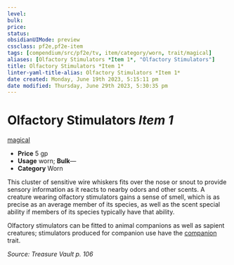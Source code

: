 ```yaml
---
level:
bulk:
price:
status:
obsidianUIMode: preview
cssclass: pf2e,pf2e-item
tags: [compendium/src/pf2e/tv, item/category/worn, trait/magical]
aliases: [Olfactory Stimulators *Item 1*, "Olfactory Stimulators"]
title: Olfactory Stimulators *Item 1*
linter-yaml-title-alias: Olfactory Stimulators *Item 1*
date created: Monday, June 19th 2023, 5:15:11 pm
date modified: Thursday, June 29th 2023, 5:30:35 pm
---
```


# Olfactory Stimulators *Item 1*

[magical](rules/traits/magical.md)  

- **Price** 5 gp
- **Usage** worn; **Bulk**—
- **Category** Worn

This cluster of sensitive wire whiskers fits over the nose or snout to provide sensory information as it reacts to nearby odors and other scents. A creature wearing olfactory stimulators gains a sense of smell, which is as precise as an average member of its species, as well as the scent special ability if members of its species typically have that ability.

Olfactory stimulators can be fitted to animal companions as well as sapient creatures; stimulators produced for companion use have the [companion](rules/traits/companion.md) trait.

*Source: Treasure Vault p. 106*
